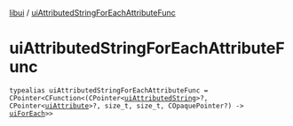 [libui](README.md) / [uiAttributedStringForEachAttributeFunc](ui-attributed-string-for-each-attribute-func.md)

# uiAttributedStringForEachAttributeFunc

`typealias uiAttributedStringForEachAttributeFunc = CPointer<CFunction<(CPointer<`[`uiAttributedString`](ui-attributed-string.md)`>?, CPointer<`[`uiAttribute`](ui-attribute.md)`>?, size_t, size_t, COpaquePointer?) -> `[`uiForEach`](ui-for-each.md)`>>`